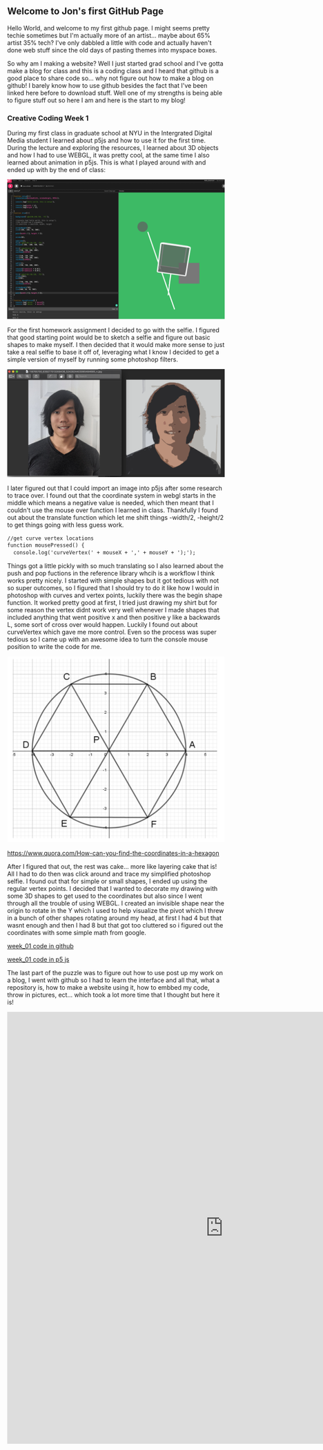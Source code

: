 ## Welcome to Jon's first GitHub Page

Hello World, and welcome to my first github page. I might seems pretty techie sometimes but I'm actually more of an artist... maybe about 65% artist 35% tech? I've only dabbled a little with code and actually haven't done web stuff since the old days of pasting themes into myspace boxes. 

So why am I making a website? Well I just started grad school and I've gotta make a blog for class and this is a coding class and I heard that github is a good place to share code so... why not figure out how to make a blog on github! I barely know how to use github besides the fact that I've been linked here before to download stuff. Well one of my strengths is being able to figure stuff out so here I am and here is the start to my blog!

### Creative Coding Week 1

During my first class in graduate school at NYU in the Intergrated Digital Media student I learned about p5js and how to use it for the first time. During the lecture and exploring the resources, I learned about 3D objects and how I had to use WEBGL, it was pretty cool, at the same time I also learned about animation in p5js. This is what I played around with and ended up with by the end of class:

![firstcode](https://raw.githubusercontent.com/phanman71/jons_github/week01/Screen%20Shot%202020-09-06%20at%209.02.55%20PM.png)

For the first homework assignment I decided to go with the selfie. I figured that good starting point would be to sketch a selfie and figure out basic shapes to make myself. I then decided that it would make more sense to just take a real selfie to base it off of, leveraging what I know I decided to get a simple version of myself by running some photoshop filters. 

![photoshop](https://raw.githubusercontent.com/phanman71/jons_github/week01/Screen%20Shot%202020-09-06%20at%209.01.01%20PM.png)

I later figured out that I could import an image into p5js after some research to trace over. I found out that the coordinate system in webgl starts in the middle which means a negative value is needed, which then meant that I couldn't use the mouse over function I learned in class. Thankfully I found out about the translate function which let me shift things -width/2, -height/2 to get things going with less guess work.


```markdown
//get curve vertex locations
function mousePressed() {
  console.log('curveVertex(' + mouseX + ',' + mouseY + ');');
```

Things got a little pickly with so much translating so I also learned about the push and pop fuctions in the reference library whcih is a workflow I think works pretty nicely. I started with simple shapes but it got tedious with not so super outcomes, so I figured that I should try to do it like how I would in photoshop with curves and vertex points, luckily there was the begin shape function. It worked pretty good at first, I tried just drawing my shirt but for some reason the vertex didnt work very well whenever I made shapes that included anything that went positive x and then positive y like a backwards L, some sort of cross over would happen. Luckily I found out about curveVertex which gave me more control. Even so the process was super tedious so I came up with an awesome idea to turn the console mouse position to write the code for me. 

![hexagon](https://raw.githubusercontent.com/phanman71/jons_github/week01/Screen%20Shot%202020-09-06%20at%209.11.44%20PM.png)

https://www.quora.com/How-can-you-find-the-coordinates-in-a-hexagon

After I figured that out, the rest was cake... more like layering cake that is! All I had to do then was click around and trace my simplified photoshop selfie. I found out that for simple or small shapes, I ended up using the regular vertex points. I decided that I wanted to decorate my drawing with some 3D shapes to get used to the coordinates but also since I went through all the trouble of using WEBGL. I created an invisible shape near the origin to rotate in the Y which I used to help visualize the pivot which I threw in a bunch of other shapes rotating around my head, at first I had 4 but that wasnt enough and then I had 8 but that got too cluttered so i figured out the coordinates with some simple math from google.

[week_01 code in github](https://github.com/phanman71/jons_github/blob/week01/Jon_01_selfie/sketch.js)

[week_01 code in p5 js](https://editor.p5js.org/phanman/sketches/Hdo3V8C0X)

The last part of the puzzle was to figure out how to use post up my work on a blog, I went with github so I had to learn the interface and all that, what a repository is, how to make a website using it, how to embbed my code, throw in pictures, ect... which took a lot more time that I thought but here it is!

<iframe style="width: 1000px; height: 1000px; overflow: hidden;"  scrolling="no" frameborder="0"
src="https://editor.p5js.org/phanman/embed/bmr3uVzmw">
</iframe>



